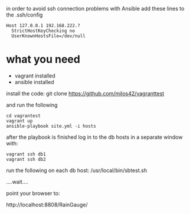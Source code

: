 

in order to avoid ssh connection problems with Ansible add these lines to the .ssh/config

```
Host 127.0.0.1 192.168.222.?
  StrictHostKeyChecking no
  UserKnownHostsFile=/dev/null
```

what you need
==============
  - vagrant installed
  - ansible installed

install the code:
    git clone https://github.com/milos42/vagranttest

and run the following 
```
cd vagrantest
vagrant up
ansible-playbook site.yml -i hosts
````
after the playbook is finished log in to the db hosts in a separate window with:
```
vagrant ssh db1
vagrant ssh db2
```
run the following on each db host:
    /usr/local/bin/sbtest.sh

....wait....

point your browser to:

http://localhost:8808/RainGauge/

